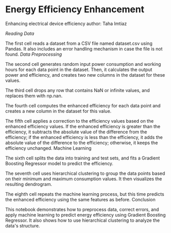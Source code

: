 # Energy Efficiency Enhancement 
Enhancing electrical device efficiency
author: Taha Imtiaz


*Reading Data*

The first cell reads a dataset from a CSV file named dataset.csv using Pandas. It also includes an error handling mechanism in case the file is not found.
*Data Preprocessing*

The second cell generates random input power consumption and working hours for each data point in the dataset. Then, it calculates the output power and efficiency, and creates two new columns in the dataset for these values.

The third cell drops any row that contains NaN or infinite values, and replaces them with np.nan.

The fourth cell computes the enhanced efficiency for each data point and creates a new column in the dataset for this value.

The fifth cell applies a correction to the efficiency values based on the enhanced efficiency values. If the enhanced efficiency is greater than the efficiency, it subtracts the absolute value of the difference from the efficiency; if the enhanced efficiency is less than the efficiency, it adds the absolute value of the difference to the efficiency; otherwise, it keeps the efficiency unchanged.
Machine Learning

The sixth cell splits the data into training and test sets, and fits a Gradient Boosting Regressor model to predict the efficiency.

The seventh cell uses hierarchical clustering to group the data points based on their minimum and maximum consumption values. It then visualizes the resulting dendrogram.

The eighth cell repeats the machine learning process, but this time predicts the enhanced efficiency using the same features as before.
Conclusion

This notebook demonstrates how to preprocess data, correct errors, and apply machine learning to predict energy efficiency using Gradient Boosting Regressor. It also shows how to use hierarchical clustering to analyze the data's structure.
